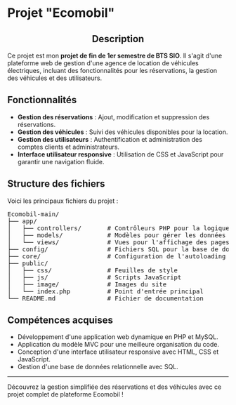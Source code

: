 <h1>Projet "Ecomobil"</h1>

<h2 align="center">Description</h2>
<p>Ce projet est mon <strong>projet de fin de 1er semestre de BTS SIO</strong>. Il s'agit d'une plateforme web de gestion d'une agence de location de véhicules électriques, incluant des fonctionnalités pour les réservations, la gestion des véhicules et des utilisateurs.</p>

<h2>Fonctionnalités</h2>
<ul>
  <li><strong>Gestion des réservations</strong> : Ajout, modification et suppression des réservations.</li>
  <li><strong>Gestion des véhicules</strong> : Suivi des véhicules disponibles pour la location.</li>
  <li><strong>Gestion des utilisateurs</strong> : Authentification et administration des comptes clients et administrateurs.</li>
  <li><strong>Interface utilisateur responsive</strong> : Utilisation de CSS et JavaScript pour garantir une navigation fluide.</li>
</ul>

<h2>Structure des fichiers</h2>
<p>Voici les principaux fichiers du projet :</p>
<pre>
Ecomobil-main/
├── app/
│   ├── controllers/       # Contrôleurs PHP pour la logique métier
│   ├── models/            # Modèles pour gérer les données
│   └── views/             # Vues pour l'affichage des pages
├── config/                # Fichiers SQL pour la base de données
├── core/                  # Configuration de l'autoloading et du routeur
├── public/
│   ├── css/               # Feuilles de style
│   ├── js/                # Scripts JavaScript
│   ├── image/             # Images du site
│   └── index.php          # Point d'entrée principal
└── README.md              # Fichier de documentation
</pre>

<h2>Compétences acquises</h2>
<ul>
  <li>Développement d'une application web dynamique en PHP et MySQL.</li>
  <li>Application du modèle MVC pour une meilleure organisation du code.</li>
  <li>Conception d'une interface utilisateur responsive avec HTML, CSS et JavaScript.</li>
  <li>Gestion d'une base de données relationnelle avec SQL.</li>
</ul>

<hr>
<p>Découvrez la gestion simplifiée des réservations et des véhicules avec ce projet complet de plateforme Ecomobil !</p>
